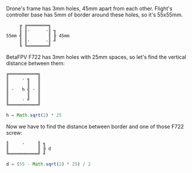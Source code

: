 Drone's frame has 3mm holes, 45mm apart from each other.
Flight's controller base has 5mm of border around these holes, so it's 55x55mm.

```
     ╔ ╔════════╗
     ║ ║·      ·║ ╗
55mm ╣ ║        ║ ╠ 45mm
     ║ ║·      ·║ ╝
     ╚ ╚════════╝
```

BetaFPV F722 has 3mm holes with 25mm spaces, so let's find the vertical distance between them:

```
╔═══════════╗
║     · ╗   ║
║       ║   ║
║ ·   h ╣ · ║
║       ║   ║
║     · ╝   ║
╚═══════════╝
```

```js
h = Math.sqrt(2) * 25
```

Now we have to find the distance between border and one of those F722 screw:

```
║     ·     ║ ╗
║           ║ ╠ d
╚═══════════╝ ╝
```

```js
d = (55 - Math.sqrt(2) * 25) / 2
```
